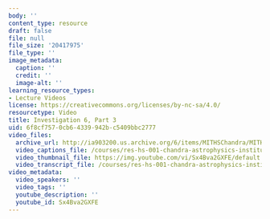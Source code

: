 ```yaml
---
body: ''
content_type: resource
draft: false
file: null
file_size: '20417975'
file_type: ''
image_metadata:
  caption: ''
  credit: ''
  image-alt: ''
learning_resource_types:
- Lecture Videos
license: https://creativecommons.org/licenses/by-nc-sa/4.0/
resourcetype: Video
title: Investigation 6, Part 3
uid: 6f8cf757-0cb6-4339-942b-c5409bbc2777
video_files:
  archive_url: http://ia903200.us.archive.org/6/items/MITHSChandra/MITHS_chandra_6_03_300k.mp4
  video_captions_file: /courses/res-hs-001-chandra-astrophysics-institute/Sx4Bva2GXFE_captions.webvtt
  video_thumbnail_file: https://img.youtube.com/vi/Sx4Bva2GXFE/default.jpg
  video_transcript_file: /courses/res-hs-001-chandra-astrophysics-institute/Sx4Bva2GXFE_transcript.pdf
video_metadata:
  video_speakers: ''
  video_tags: ''
  youtube_description: ''
  youtube_id: Sx4Bva2GXFE
---
```

